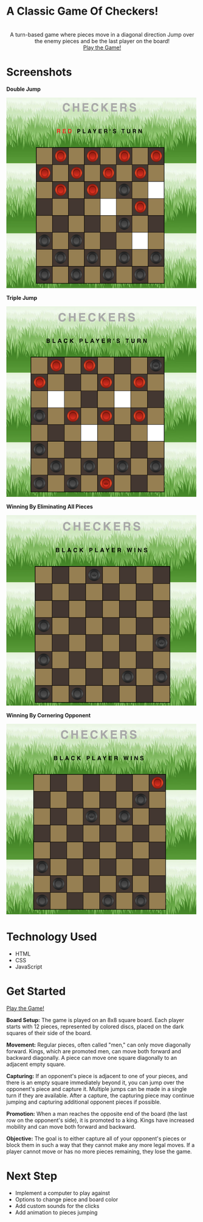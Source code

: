 # A Classic Game Of Checkers!

<br />
<div align="center">
  A turn-based game where pieces move in a diagonal direction
  Jump over the enemy pieces and be the last player on the board!
  <br />
  <a href="https://sylvestersmithiii.github.io/Checkers-Game/">Play the Game!</a>
</div>

# Screenshots

**Double Jump**

<img src="screenshots/double-jump.png" alt="double jump" height="500px" width="500px">

**Triple Jump**

<img src="screenshots/triple-jump.png" alt="triple jump" height="500px" width="500px">

**Winning By Eliminating All Pieces**

<img src="screenshots/winning-by-elim.png" alt="winning by elimination" height="500px" width="500px">

**Winning By Cornering Opponent**

<img src="screenshots/winner-by-cornering.png" alt="winning by cornering" height="500px" width="500px">

# Technology Used

* HTML
* CSS
* JavaScript

# Get Started

<a href="https://sylvestersmithiii.github.io/Checkers-Game/">Play the Game!</a>

**Board Setup:** The game is played on an 8x8 square board. Each player starts with 12 pieces, represented by colored discs, placed on the dark squares of their side of the board.

**Movement:** Regular pieces, often called "men," can only move diagonally forward. Kings, which are promoted men, can move both forward and backward diagonally. A piece can move one square diagonally to an adjacent empty square.

**Capturing:** If an opponent's piece is adjacent to one of your pieces, and there is an empty square immediately beyond it, you can jump over the opponent's piece and capture it. Multiple jumps can be made in a single turn if they are available. After a capture, the capturing piece may continue jumping and capturing additional opponent pieces if possible.

**Promotion:** When a man reaches the opposite end of the board (the last row on the opponent's side), it is promoted to a king. Kings have increased mobility and can move both forward and backward.

**Objective:** The goal is to either capture all of your opponent's pieces or block them in such a way that they cannot make any more legal moves. If a player cannot move or has no more pieces remaining, they lose the game.

# Next Step

* Implement a computer to play against
* Options to change piece and board color
* Add custom sounds for the clicks
* Add animation to pieces jumping

